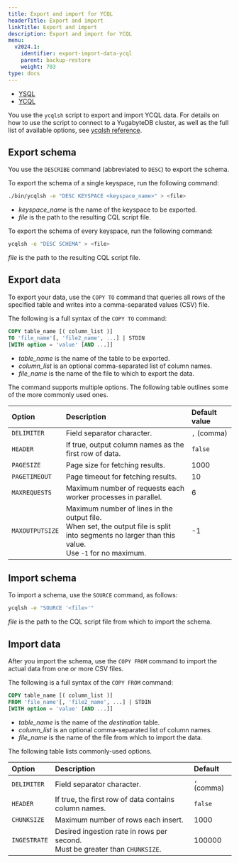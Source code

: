 ```yaml
---
title: Export and import for YCQL
headerTitle: Export and import
linkTitle: Export and import
description: Export and import for YCQL
menu:
  v2024.1:
    identifier: export-import-data-ycql
    parent: backup-restore
    weight: 703
type: docs
---
```


<ul class="nav nav-tabs-alt nav-tabs-yb">
  <li >
    <a href="../export-import-data/" class="nav-link">
      <i class="icon-postgres" aria-hidden="true"></i>
      YSQL
    </a>
  </li>
  <li >
    <a href="../export-import-data-ycql/" class="nav-link active">
      <i class="icon-cassandra" aria-hidden="true"></i>
      YCQL
    </a>
  </li>
</ul>

You use the `ycqlsh` script to export and import YCQL data. For details on how to use the script to connect to a YugabyteDB cluster, as well as the full list of available options, see [ycqlsh reference](../../../api/ycqlsh/).

## Export schema

You use the `DESCRIBE` command (abbreviated to `DESC`) to export the schema.

To export the schema of a single keyspace, run the following command:

```sh
./bin/ycqlsh -e "DESC KEYSPACE <keyspace_name>" > <file>
```

* *keyspace_name* is the name of the keyspace to be exported.
* *file* is the path to the resulting CQL script file.

To export the schema of every keyspace, run the following command:

```sh
ycqlsh -e "DESC SCHEMA" > <file>
```

 *file* is the path to the resulting CQL script file.

## Export data

To export your data, use the `COPY TO` command that queries all rows of the specified table and writes into a comma-separated values (CSV) file.

The following is a full syntax of the `COPY TO` command:

```output.sql
COPY table_name [( column_list )]
TO 'file_name'[, 'file2_name', ...] | STDIN
[WITH option = 'value' [AND ...]]
```

* *table_name* is the name of the table to be exported.
* *column_list* is an optional comma-separated list of column names.
* *file_name* is the name of the file to which to export the data.

The command supports multiple options. The following table outlines some of the more commonly used ones.

| Option | Description | Default value |
| :----- | :---------- | :------ |
| `DELIMITER` | Field separator character. | `,` (comma) |
| `HEADER` | If true, output column names as the first row of data. | `false` |
| `PAGESIZE` | Page size for fetching results. | 1000 |
| `PAGETIMEOUT` | Page timeout for fetching results. | 10 |
| `MAXREQUESTS` | Maximum number of requests each worker processes in parallel. | 6 |
| `MAXOUTPUTSIZE` | Maximum number of lines in the output file. <br/>When set, the output file is split into segments no larger than this value. <br/>Use `-1` for no maximum. | -1 |

## Import schema

To import a schema, use the `SOURCE` command, as follows:

```sh
ycqlsh -e "SOURCE '<file>'"
```

*file* is the path to the CQL script file from which to import the schema.

## Import data

After you import the schema, use the `COPY FROM` command to import the actual data from one or more CSV files.

The following is a full syntax of the `COPY FROM` command:

```output.sql
COPY table_name [( column_list )]
FROM 'file_name'[, 'file2_name', ...] | STDIN
[WITH option = 'value' [AND ...]]
```

* *table_name* is the name of the _destination_ table.
* *column_list* is an optional comma-separated list of column names.
* *file_name* is the name of the file from which to import the data.

The following table lists commonly-used options.

| Option | Description | Default |
| :----- | :---------- | :------ |
| `DELIMITER` | Field separator character. | `,` (comma) |
| `HEADER` | If true, the first row of data contains column names. | `false` |
| `CHUNKSIZE` | Maximum number of rows each insert. | 1000 |
| `INGESTRATE` | Desired ingestion rate in rows per second. <br/>Must be greater than `CHUNKSIZE`. | 100000 |

